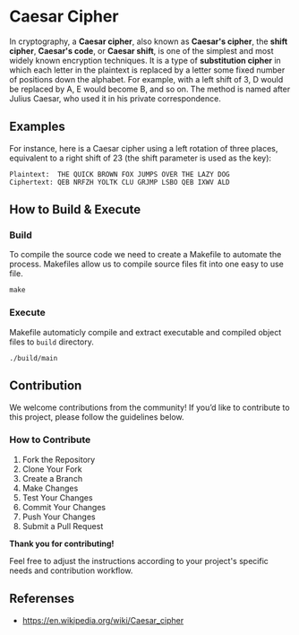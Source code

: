 # Caesar Cipher

In cryptography, a **Caesar cipher**, also known as **Caesar's cipher**, the **shift cipher**, **Caesar's code**, or **Caesar shift**, is one of the simplest and most widely known encryption techniques. It is a type of **substitution cipher** in which each letter in the plaintext is replaced by a letter some fixed number of positions down the alphabet. For example, with a left shift of 3, D would be replaced by A, E would become B, and so on. The method is named after Julius Caesar, who used it in his private correspondence.

## Examples

For instance, here is a Caesar cipher using a left rotation of three places, equivalent to a right shift of 23 (the shift parameter is used as the key): 

```
Plaintext:  THE QUICK BROWN FOX JUMPS OVER THE LAZY DOG
Ciphertext: QEB NRFZH YOLTK CLU GRJMP LSBO QEB IXWV ALD
```

## How to Build & Execute

### Build

To compile the source code we need to create a Makefile to automate the process. Makefiles allow us to compile source files fit into one easy to use file. 

```
make
```

### Execute

Makefile automaticly compile and extract executable and compiled object files to `build` directory.

```
./build/main
```

## Contribution

We welcome contributions from the community! If you’d like to contribute to this project, please follow the guidelines below.

### How to Contribute

1. Fork the Repository
2. Clone Your Fork
3. Create a Branch
4. Make Changes
5. Test Your Changes
6. Commit Your Changes
7. Push Your Changes
8. Submit a Pull Request

**Thank you for contributing!**

Feel free to adjust the instructions according to your project's specific needs and contribution workflow.

## Referenses

-  https://en.wikipedia.org/wiki/Caesar_cipher